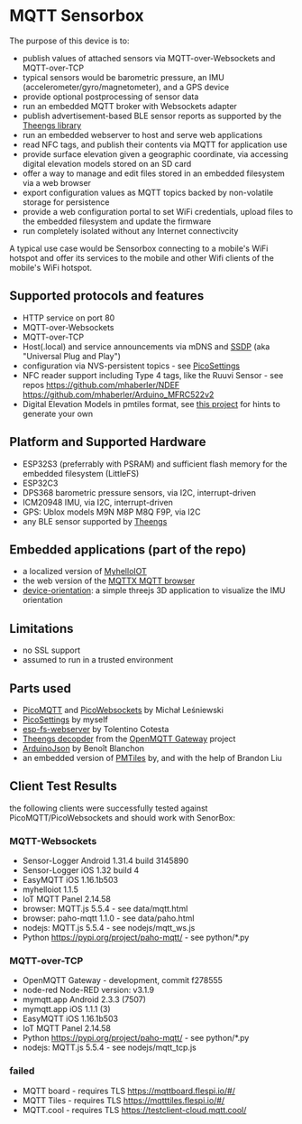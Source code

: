 # MQTT Sensorbox
The purpose of this device is to:

- publish values of attached sensors via MQTT-over-Websockets and MQTT-over-TCP
- typical sensors would be barometric pressure, an IMU (accelerometer/gyro/magnetometer), and a GPS device
- provide optional postprocessing of sensor data 
- run an embedded MQTT broker with Websockets adapter
- publish advertisement-based BLE sensor reports as supported by the [Theengs library](https://github.com/theengs/decoder)
- run an embedded webserver to host and serve web applications
- read NFC tags, and publish their contents via MQTT for application use
- provide surface elevation given a geographic coordinate, via accessing digital elevation models stored on an SD card
- offer a way to manage and edit files stored in an embedded filesystem via a web browser
- export configuration values as MQTT topics backed by non-volatile storage for persistence
- provide a web configuration portal to set WiFi credentials, upload files to the  embedded filesystem and update the firmware
- run completely isolated without any Internet connectivcity

A typical use case would be Sensorbox connecting to a mobile's WiFi hotspot and offer its services to the mobile and other Wifi clients of the mobile's WiFi hotspot.


## Supported protocols and features

- HTTP service on port 80
- MQTT-over-Websockets 
- MQTT-over-TCP
- Host(.local) and service announcements via mDNS and [SSDP](https://github.com/luc-github/ESP32SSDP#2.0.0) (aka "Universal Plug and Play")
- configuration via NVS-persistent topics - see [PicoSettings](https://github.com/mhaberler/PicoSettings)
- NFC reader support including Type 4 tags, like the Ruuvi Sensor - see repos https://github.com/mhaberler/NDEF https://github.com/mhaberler/Arduino_MFRC522v2 
- Digital Elevation Models in pmtiles format, see [this project](https://github.com/mhaberler/embedded-protomaps) for hints to generate your own


## Platform and Supported Hardware

- ESP32S3 (preferrably with PSRAM) and sufficient flash memory for the embedded filesystem (LittleFS)
- ESP32C3
- DPS368 barometric pressure sensors, via I2C, interrupt-driven
- ICM20948 IMU, via I2C, interrupt-driven
- GPS: Ublox models M9N M8P M8Q F9P, via I2C
- any BLE sensor supported by [Theengs](https://decoder.theengs.io/devices/devices.html)

## Embedded applications (part of the repo)

- a localized version of [MyhelloIOT](https://github.com/adrianromero/myhelloiot)
- the web version of the [MQTTX MQTT browser](https://github.com/emqx/MQTTX)
- [device-orientation](https://github.com/mhaberler/device-orientation): a simple threejs 3D application to visualize the IMU orientation


## Limitations

- no SSL support 
- assumed to run in a trusted environment

## Parts used 
- [PicoMQTT](https://github.com/mlesniew/PicoMQTT)  and [PicoWebsockets](https://github.com/mlesniew/PicoWebsocket) by Michał Leśniewski
- [PicoSettings](https://github.com/mhaberler/PicoSettings) by myself
- [esp-fs-webserver](https://github.com/cotestatnt/esp-fs-webserver) by Tolentino Cotesta
- [Theengs decopder](https://github.com/theengs/decoder) from the [OpenMQTT Gateway](https://docs.openmqttgateway.com/) project
- [ArduinoJson](https://arduinojson.org/) by  Benoît Blanchon
- an embedded version of [PMTiles](https://github.com/protomaps/PMTiles) by, and with the help of Brandon Liu

## Client Test Results
the following clients were successfully tested against PicoMQTT/PicoWebsockets and should work with SenorBox:

### MQTT-Websockets
- Sensor-Logger Android 1.31.4 build 3145890 
- Sensor-Logger iOS 1.32 build 4
- EasyMQTT iOS 1.16.1b503 
- myhelloiot 1.1.5
- IoT MQTT Panel 2.14.58
- browser: MQTT.js 5.5.4 - see data/mqtt.html
- browser: paho-mqtt 1.1.0 - see data/paho.html
- nodejs: MQTT.js 5.5.4 - see nodejs/mqtt_ws.js
- Python https://pypi.org/project/paho-mqtt/ - see python/*.py


### MQTT-over-TCP
- OpenMQTT Gateway - development, commit f278555
- node-red Node-RED version: v3.1.9
- mymqtt.app Android 2.3.3 (7507)
- mymqtt.app iOS 1.1.1 (3)
- EasyMQTT iOS 1.16.1b503 
- IoT MQTT Panel 2.14.58
- Python https://pypi.org/project/paho-mqtt/ - see python/*.py
- nodejs: MQTT.js 5.5.4 - see nodejs/mqtt_tcp.js

### failed 
- MQTT board - requires TLS  https://mqttboard.flespi.io/#/
- MQTT Tiles - requires TLS  https://mqtttiles.flespi.io/#/
- MQTT.cool - requires TLS   https://testclient-cloud.mqtt.cool/
